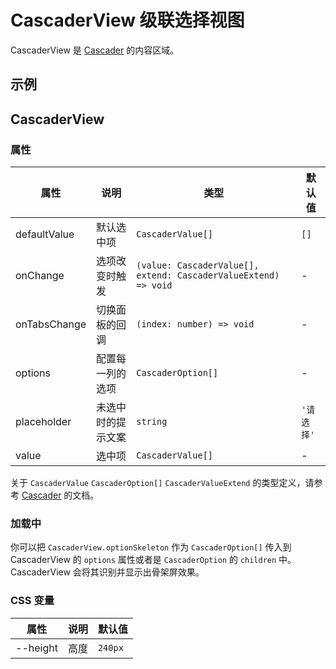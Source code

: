 # CascaderView 级联选择视图

CascaderView 是 [Cascader](/zh/components/cascader) 的内容区域。

## 示例

<code src="./demos/demo1.tsx"></code>

## CascaderView

### 属性

| 属性         | 说明               | 类型                                                            | 默认值     |
| ------------ | ------------------ | --------------------------------------------------------------- | ---------- |
| defaultValue | 默认选中项         | `CascaderValue[]`                                               | `[]`       |
| onChange     | 选项改变时触发     | `(value: CascaderValue[], extend: CascaderValueExtend) => void` | -          |
| onTabsChange | 切换面板的回调     | `(index: number) => void`                                       | -          |
| options      | 配置每一列的选项   | `CascaderOption[]`                                              | -          |
| placeholder  | 未选中时的提示文案 | `string`                                                        | `'请选择'` |
| value        | 选中项             | `CascaderValue[]`                                               | -          |

关于 `CascaderValue` `CascaderOption[]` `CascaderValueExtend` 的类型定义，请参考 [Cascader](/zh/components/cascader#api) 的文档。

### 加载中 <Experimental></Experimental>

你可以把 `CascaderView.optionSkeleton` 作为 `CascaderOption[]` 传入到 CascaderView 的 `options` 属性或者是 `CascaderOption` 的 `children` 中。CascaderView 会将其识别并显示出骨架屏效果。

### CSS 变量

| 属性     | 说明 | 默认值  |
| -------- | ---- | ------- |
| --height | 高度 | `240px` |
